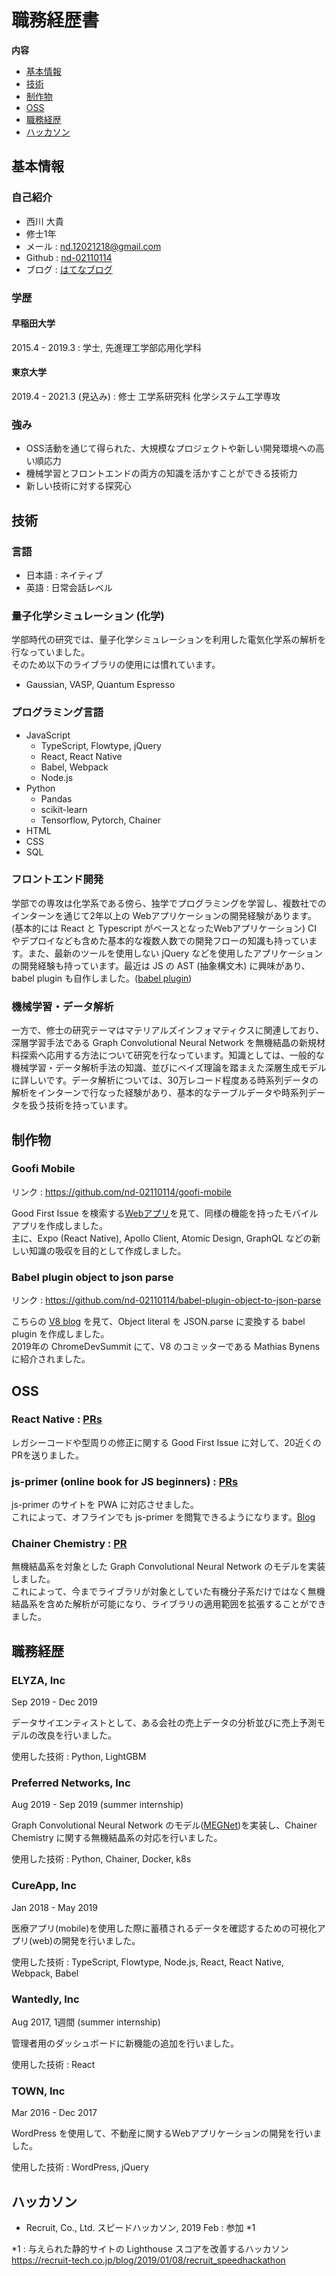 # 職務経歴書

**内容**

* [基本情報](#基本情報)
* [技術](#技術)
* [制作物](#制作物)
* [OSS](#OSS)
* [職務経歴](#職務経歴)
* [ハッカソン](#ハッカソン)


## 基本情報
### 自己紹介

- 西川 大貴
- 修士1年
- メール : nd.12021218@gmail.com
- Github : [nd-02110114](https://github.com/nd-02110114)
- ブログ : [はてなブログ](https://nissy-nd.hatenablog.com/)

### 学歴

#### 早稲田大学
2015.4 - 2019.3 : 学士, 先進理工学部応用化学科  

#### 東京大学
2019.4 - 2021.3 (見込み) : 修士 工学系研究科 化学システム工学専攻

### 強み
- OSS活動を通じて得られた、大規模なプロジェクトや新しい開発環境への高い順応力
- 機械学習とフロントエンドの両方の知識を活かすことができる技術力
- 新しい技術に対する探究心

## 技術

### 言語
- 日本語 : ネイティブ
- 英語 : 日常会話レベル

### 量子化学シミュレーション (化学)

学部時代の研究では、量子化学シミュレーションを利用した電気化学系の解析を行なっていました。  
そのため以下のライブラリの使用には慣れています。

- Gaussian, VASP, Quantum Espresso

### プログラミング言語

- JavaScript
  - TypeScript, Flowtype, jQuery
  - React, React Native
  - Babel, Webpack
  - Node.js
- Python
  - Pandas
  - scikit-learn
  - Tensorflow, Pytorch, Chainer
- HTML
- CSS
- SQL

### フロントエンド開発

学部での専攻は化学系である傍ら、独学でプログラミングを学習し、複数社でのインターンを通じて2年以上の Webアプリケーションの開発経験があります。 (基本的には React と Typescript がベースとなったWebアプリケーション) CI やデプロイなども含めた基本的な複数人数での開発フローの知識も持っています。また、最新のツールを使用しない jQuery などを使用したアプリケーションの開発経験も持っています。最近は JS の AST (抽象構文木) に興味があり、babel plugin も自作しました。([babel plugin](https://github.com/nd-02110114/babel-plugin-object-to-json-parse))

### 機械学習・データ解析

一方で、修士の研究テーマはマテリアルズインフォマティクスに関連しており、深層学習手法である Graph Convolutional Neural Network を無機結晶の新規材料探索へ応用する方法について研究を行なっています。知識としては、一般的な機械学習・データ解析手法の知識、並びにベイズ理論を踏まえた深層生成モデルに詳しいです。データ解析については、30万レコード程度ある時系列データの解析をインターンで行なった経験があり、基本的なテーブルデータや時系列データを扱う技術を持っています。

## 制作物

### Goofi Mobile

リンク : https://github.com/nd-02110114/goofi-mobile

Good First Issue を検索する[Webアプリ](https://goofi.now.sh/)を見て、同様の機能を持ったモバイルアプリを作成しました。  
主に、Expo (React Native), Apollo Client, Atomic Design, GraphQL などの新しい知識の吸収を目的として作成しました。

### Babel plugin object to json parse

リンク : https://github.com/nd-02110114/babel-plugin-object-to-json-parse

こちらの [V8 blog](https://v8.dev/blog/cost-of-javascript-2019#json) を見て、Object literal を JSON.parse に変換する babel plugin を作成しました。  
2019年の ChromeDevSummit にて、V8 のコミッターである Mathias Bynens に紹介されました。

## OSS

### React Native : [PRs](https://github.com/facebook/react-native/pulls?q=is%3Apr+author%3And-02110114+is%3Aclosed)

レガシーコードや型周りの修正に関する Good First Issue に対して、20近くのPRを送りました。

### js-primer (online book for JS beginners) : [PRs](https://github.com/asciidwango/js-primer/pulls?q=is%3Apr+author%3And-02110114+is%3Aclosed)

js-primer のサイトを PWA に対応させました。  
これによって、オフラインでも js-primer を閲覧できるようになります。[Blog](https://efcl.info/2018/05/25/js-primer-offline/)

### Chainer Chemistry : [PR](https://github.com/chainer/chainer-chemistry/pull/405)

無機結晶系を対象とした Graph Convolutional Neural Network のモデルを実装しました。  
これによって、今までライブラリが対象としていた有機分子系だけではなく無機結晶系を含めた解析が可能になり、ライブラリの適用範囲を拡張することができました。

## 職務経歴

### ELYZA, Inc

Sep 2019 - Dec 2019

データサイエンティストとして、ある会社の売上データの分析並びに売上予測モデルの改良を行いました。

使用した技術 : Python, LightGBM

### Preferred Networks, Inc

Aug 2019 - Sep 2019 (summer internship)

Graph Convolutional Neural Network のモデル([MEGNet](https://pubs.acs.org/doi/10.1021/acs.chemmater.9b01294))を実装し、Chainer Chemistry に関する無機結晶系の対応を行いました。

使用した技術 : Python, Chainer, Docker, k8s

### CureApp, Inc

Jan 2018 - May 2019

医療アプリ(mobile)を使用した際に蓄積されるデータを確認するための可視化アプリ(web)の開発を行いました。

使用した技術 : TypeScript, Flowtype, Node.js, React, React Native, Webpack, Babel

### Wantedly, Inc

Aug 2017, 1週間 (summer internship)

管理者用のダッシュボードに新機能の追加を行いました。

使用した技術 : React

### TOWN, Inc

Mar 2016 - Dec 2017

WordPress を使用して、不動産に関するWebアプリケーションの開発を行いました。

使用した技術 : WordPress, jQuery

## ハッカソン

- Recruit, Co., Ltd. スピードハッカソン, 2019 Feb : 参加 *1

*1 : 与えられた静的サイトの Lighthouse スコアを改善するハッカソン  
https://recruit-tech.co.jp/blog/2019/01/08/recruit_speedhackathon
